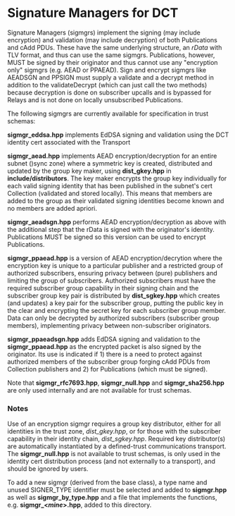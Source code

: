 # Signature Managers for DCT

Signature Managers (sigmgrs) implement the signing (may include encryption) and validation (may include decryption) of both Publications and cAdd PDUs. These have the same underlying structure, an *rData* with TLV format, and thus can use the same sigmgrs. Publications, however, MUST be signed by their originator and thus cannot use any "encryption only" sigmgrs (e.g. AEAD or PPAEAD). Sign and encrypt sigmgrs like AEADSGN and PPSIGN must supply a validate and a decrypt method in addition to the validateDecrypt (which can just call the two methods) because decryption is done on subscriber upcalls and is bypassed for Relays and is not done on locally unsubscribed Publications.

The following sigmgrs are currently available for specification in trust schemas:

**sigmgr_eddsa.hpp** implements EdDSA signing and validation using the DCT identity cert associated with the Transport

**sigmgr_aead.hpp** implements AEAD encryption/decryption for an entire subnet ()sync zone) where a symmetric key is created, distributed and updated by the group key maker, using **dist_gkey.hpp** in **include/distributors**. The key maker encrypts the group key individually for each valid signing identity that has been published in the subnet's cert Collection (validated and stored locally). This means that members are added to the group as their validated signing identities become known and no members are added apriori.

**sigmgr_aeadsgn.hpp** performs AEAD encryption/decryption as above with the additional step that the rData is signed with the originator's identity. Publications MUST be signed so this version can be used to encrypt Publications.

**sigmgr_ppaead.hpp** is a version of AEAD encryption/decrytion where the encryption key is unique to a particular publisher and a restricted group of authorized subscribers, ensuring privacy between (pure) publishers and limiting the group of subscribers. Authorized subscribers must have the required subscriber group capability in their signing chain and the subscriber group key pair is distributed by **dist_sgkey.hpp** which creates (and updates) a key pair for the subscriber group, putting the public key in the clear and encrypting the secret key for each subscriber group member. Data can only be decrypted by authorized subscribers (subscriber group members), implementing privacy between non-subscriber originators.

**sigmgr_ppaeadsgn.hpp** adds EdDSA signing and validation to the **sigmgr_ppaead.hpp** as the encrypted packet is also signed by the originator. Its use is indicated if 1) there is a need to protect against authorized members of the subscriber group forging cAdd PDUs from Collection publishers and 2) for Publications (which must be signed).

Note that **sigmgr_rfc7693.hpp**, **sigmgr_null.hpp** and **sigmgr_sha256.hpp** are only used internally and are not available for trust schemas.

### Notes

Use of an encryption sigmgr requires a group key distributor, either for all identities in the trust zone, *dist_gkey.hpp*, or for those with the subscriber capability in their identity chain, *dist_sgkey.hpp*. Required key distributor(s) are automatically instantiated by a defined-trust communications transport. The **sigmgr_null.hpp** is not available to trust schemas, is only used in the identity cert distribution process (and not externally to a transport), and should be ignored by users.

To add a new sigmgr (derived from the base class), a type name and unused SIGNER_TYPE  identifier must be selected and added to **sigmgr.hpp** as well as **sigmgr_by_type.hpp** and a file that implements the functions, e.g. **sigmgr_<*mine*>.hpp**, added to this directory. 
